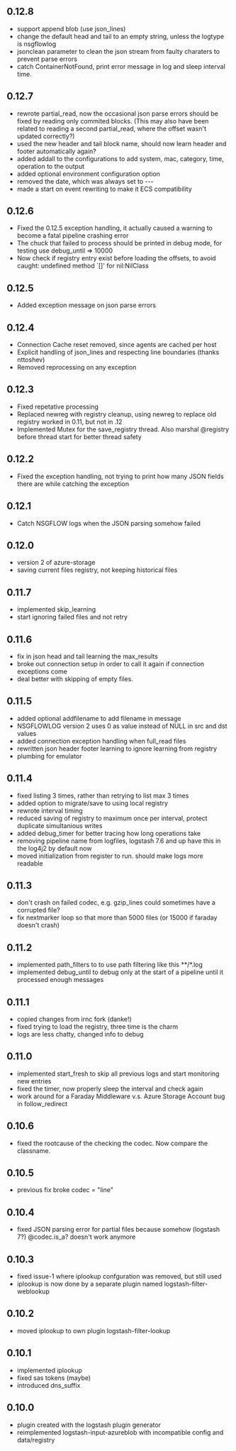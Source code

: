 ## 0.12.8
  - support append blob (use json_lines)
  - change the default head and tail to an empty string, unless the logtype is nsgflowlog
  - jsonclean parameter to clean the json stream from faulty charaters to prevent parse errors
  - catch ContainerNotFound, print error message in log and sleep interval time.

## 0.12.7
  - rewrote partial_read, now the occasional json parse errors should be fixed by reading only commited blocks.
      (This may also have been related to reading a second partial_read, where the offset wasn't updated correctly?)
  - used the new header and tail block name, should now learn header and footer automatically again?
  - added addall to the configurations to add system, mac, category, time, operation to the output
  - added optional environment configuration option
  - removed the date, which was always set to --- 
  - made a start on event rewriting to make it ECS compatibility

## 0.12.6
  - Fixed the 0.12.5 exception handling, it actually caused a warning to become a fatal pipeline crashing error
  - The chuck that failed to process should be printed in debug mode, for testing use debug_until => 10000 
  - Now check if registry entry exist before loading the offsets, to avoid caught: undefined method `[]' for nil:NilClass

## 0.12.5
  - Added exception message on json parse errors

## 0.12.4
  - Connection Cache reset removed, since agents are cached per host
  - Explicit handling of json_lines and respecting line boundaries (thanks nttoshev)
  - Removed reprocessing on any exception

## 0.12.3
  - Fixed repetative processing
  - Replaced newreg with registry cleanup, using newreg to replace old registry worked in 0.11, but not in .12
  - Implemented Mutex for the save_registry thread. Also marshal @registry before thread start for better thread safety

## 0.12.2
  - Fixed the exception handling, not trying to print how many JSON fields there are while catching the exception

## 0.12.1
  - Catch NSGFLOW logs when the JSON parsing somehow failed

## 0.12.0
  - version 2 of azure-storage
  - saving current files registry, not keeping historical files

## 0.11.7
  - implemented skip_learning
  - start ignoring failed files and not retry

## 0.11.6
  - fix in json head and tail learning the max_results
  - broke out connection setup in order to call it again if connection exceptions come
  - deal better with skipping of empty files.

## 0.11.5
  - added optional addfilename to add filename in message
  - NSGFLOWLOG version 2 uses 0 as value instead of NULL in src and dst values
  - added connection exception handling when full_read files
  - rewritten json header footer learning to ignore learning from registry  
  - plumbing for emulator

## 0.11.4
  - fixed listing 3 times, rather than retrying to list max 3 times
  - added option to migrate/save to using local registry
  - rewrote interval timing
  - reduced saving of registry to maximum once per interval, protect duplicate simultanious writes
  - added debug_timer for better tracing how long operations take
  - removing pipeline name from logfiles, logstash 7.6 and up have this in the log4j2 by default now
  - moved initialization from register to run. should make logs more readable

## 0.11.3
  - don't crash on failed codec, e.g. gzip_lines could sometimes have a corrupted file?
  - fix nextmarker loop so that more than 5000 files (or 15000 if faraday doesn't crash) 

## 0.11.2
  - implemented path_filters to to use path filtering like this **/*.log
  - implemented debug_until to debug only at the start of a pipeline until it processed enough messages

## 0.11.1
  - copied changes from irnc fork (danke!)
  - fixed trying to load the registry, three time is the charm
  - logs are less chatty, changed info to debug

## 0.11.0
  - implemented start_fresh to skip all previous logs and start monitoring new entries
  - fixed the timer, now properly sleep the interval and check again
  - work around for a Faraday Middleware v.s. Azure Storage Account bug in follow_redirect

## 0.10.6
  - fixed the rootcause of the checking the codec. Now compare the classname.

## 0.10.5
  - previous fix broke codec = "line"

## 0.10.4
  - fixed JSON parsing error for partial files because somehow (logstash 7?) @codec.is_a? doesn't work anymore

## 0.10.3
  - fixed issue-1 where iplookup confguration was removed, but still used 
  - iplookup is now done by a separate plugin named logstash-filter-weblookup

## 0.10.2
  - moved iplookup to own plugin logstash-filter-lookup

## 0.10.1
  - implemented iplookup
  - fixed sas tokens (maybe)
  - introduced dns_suffix

## 0.10.0
  - plugin created with the logstash plugin generator
  - reimplemented logstash-input-azureblob with incompatible config and data/registry
